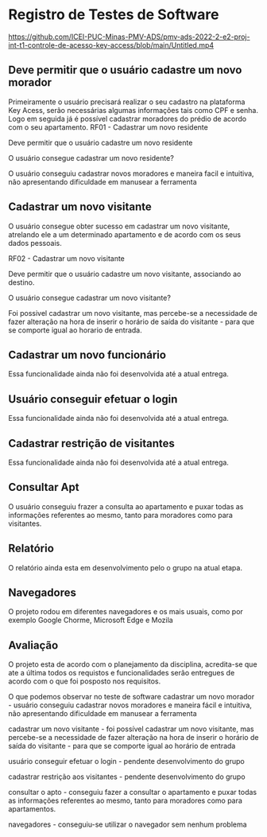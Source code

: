 # Registro de Testes de Software

https://github.com/ICEI-PUC-Minas-PMV-ADS/pmv-ads-2022-2-e2-proj-int-t1-controle-de-acesso-key-access/blob/main/Untitled.mp4

## Deve permitir que o usuário cadastre um novo morador

Primeiramente o usuário precisará realizar o seu cadastro na plataforma Key Acess, serão necessárias algumas informações tais como CPF e senha.
Logo em seguida já é possível cadastrar moradores do prédio de acordo com o seu apartamento.
RF01 - Cadastrar um novo residente

Deve permitir que o usuário cadastre um novo residente

O usuário consegue cadastrar um novo residente?

O usuário conseguiu cadastrar novos moradores e maneira facil e intuitiva, não apresentando dificuldade em manusear a ferramenta 

## Cadastrar um novo visitante

O usuário consegue obter sucesso em cadastrar um novo visitante, atrelando ele a um determinado apartamento e de acordo com os seus dados pessoais.

RF02 - Cadastrar um novo visitante

Deve permitir que o usuário cadastre um novo visitante, associando ao destino.

O usuário consegue cadastrar um novo visitante?

Foi possivel cadastrar um novo visitante, mas percebe-se a necessidade de fazer alteração na hora de inserir o horário de saída do visitante - para que se comporte igual ao horario de entrada.

## Cadastrar um novo funcionário

Essa funcionalidade ainda não foi desenvolvida até a atual entrega. 

## Usuário conseguir efetuar o login

Essa funcionalidade ainda não foi desenvolvida até a atual entrega. 


## Cadastrar restrição de visitantes

Essa funcionalidade ainda não foi desenvolvida até a atual entrega. 

## Consultar Apt

O usuário conseguiu frazer a consulta ao apartamento e puxar todas as informações referentes ao mesmo, tanto para moradores como para visitantes.

## Relatório
O relatório ainda esta em desenvolvimento pelo o grupo na atual etapa.

## Navegadores

O projeto rodou em diferentes navegadores e os mais usuais, como por exemplo Google Chorme, Microsoft Edge e Mozila

## Avaliação 

O projeto esta de acordo com o planejamento da disciplina, acredita-se que ate a última todos os requistos e funcionalidades serão entregues de acordo com o que foi posposto nos requisitos. 

O que podemos observar no teste de software
cadastrar um novo morador - usuário conseguiu cadastrar novos moradores e maneira fácil e intuitiva, não apresentando dificuldade em manusear a ferramenta 

cadastrar um novo visitante - foi possível cadastrar um novo visitante, mas percebe-se a necessidade de fazer alteração na hora de inserir o horário de saída do visitante - para que se comporte igual ao horário de entrada

usuário conseguir efetuar o login - pendente desenvolvimento do grupo

cadastrar restrição aos visitantes - pendente desenvolvimento do grupo

consultar o apto - conseguiu fazer a consultar o apartamento e puxar todas as informações referentes ao mesmo, tanto para moradores como para apartamentos.

navegadores - conseguiu-se utilizar o navegador sem nenhum problema
